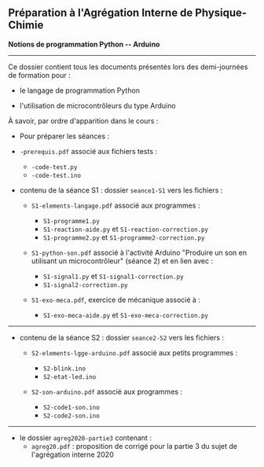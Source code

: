 **Préparation à l'Agrégation Interne de Physique-Chimie**
---------------------------

**Notions de programmation Python -- Arduino**

--------------------------------------

Ce dossier contient tous les documents présentés lors des demi-journées de formation pour  : 

- le langage de programmation Python

- l'utilisation de microcontrôleurs du type Arduino

À savoir, par ordre d'apparition dans le cours : 

- Pour préparer les séances : 
- `-prerequis.pdf` associé aux fichiers tests : 
	+ `-code-test.py`
	+ `-code-test.ino`

- contenu de la séance S1 : dossier `seance1-S1` vers les fichiers : 

	- `S1-elements-langage.pdf` associé aux programmes : 
		+ `S1-programme1.py`
		+ `S1-reaction-aide.py` et `S1-reaction-correction.py`
		+ `S1-programme2.py` et `S1-programme2-correction.py`

	- `S1-python-son.pdf` associé à l'activité Arduino "Produire un son en utilisant un microcontrôleur" (séance 2) et en lien avec : 
		+ `S1-signal1.py` et `S1-signal1-correction.py`
		+ `S1-signal2-correction.py`

	- `S1-exo-meca.pdf`, exercice de mécanique associé à : 
		+ `S1-exo-meca-aide.py` et `S1-exo-meca-correction.py`

---------------------------------------
- contenu de la séance S2 : dossier `seance2-S2` vers les fichiers : 

	- `S2-elements-lgge-arduino.pdf` associé aux petits programmes : 
		+ `S2-blink.ino`
		+ `S2-etat-led.ino`

	- `S2-son-arduino.pdf` associé aux programmes : 
		+ `S2-code1-son.ino`
		+ `S2-code2-son.ino`

<!--
	- `S2-exo-potar.pdf` associé aux petits programmes : 
		+ `S2-potentiometre1.ino`
		+ `S2-potentiometre2.ino`

	- `S2-charge-condo.pdf` associé aux programmes : 
		+ `S2-charge1.ino` et `S2-correc-charge1.ino`
		+ `S2-charge2.ino`
		+ `S2-exploitation1.py` et `S2-correc-exploitation1.py`
		+ `S2-correc-exploitation2.py`
		+ `S2-decharge1.ino`
		+ `S2-donnees1.csv`
		+ `S2-donnees2.csv`
		+ `S2-tangente.py`
	
	- `S2-bonus-condo.pdf` associé aux programmes : 
		+ `S2-bonus-correc-etatD13.ino`
		+ `S2-bonus-correc-charge3.ino`
		+ `S2-bonus-donnees3.csv`
-->

---------------------------------------
- le dossier `agreg2020-partie3` contenant : 
	+ `agreg20.pdf` : proposition de corrigé pour la partie 3 du sujet de l'agrégation interne 2020

